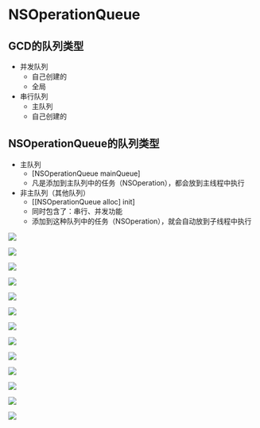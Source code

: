 # NSOperationQueue

## GCD的队列类型
- 并发队列
    - 自己创建的
    - 全局
- 串行队列
    - 主队列
    - 自己创建的

## NSOperationQueue的队列类型
- 主队列
    - [NSOperationQueue mainQueue]
    - 凡是添加到主队列中的任务（NSOperation），都会放到主线程中执行
- 非主队列（其他队列）
    - [[NSOperationQueue alloc] init]
    - 同时包含了：串行、并发功能
    - 添加到这种队列中的任务（NSOperation），就会自动放到子线程中执行


![](file:///Users/apple/Desktop/Library/LibrarypPictures/RunNet/04-NSOperation/幻灯片01.jpg)

![](file:///Users/apple/Desktop/Library/LibrarypPictures/RunNet/04-NSOperation/幻灯片02.jpg)

![](file:///Users/apple/Desktop/Library/LibrarypPictures/RunNet/04-NSOperation/幻灯片03.jpg)

![](file:///Users/apple/Desktop/Library/LibrarypPictures/RunNet/04-NSOperation/幻灯片04.jpg)

![](file:///Users/apple/Desktop/Library/LibrarypPictures/RunNet/04-NSOperation/幻灯片05.jpg)

![](file:///Users/apple/Desktop/Library/LibrarypPictures/RunNet/04-NSOperation/幻灯片06.jpg)

![](file:///Users/apple/Desktop/Library/LibrarypPictures/RunNet/04-NSOperation/幻灯片07.jpg)

![](file:///Users/apple/Desktop/Library/LibrarypPictures/RunNet/04-NSOperation/幻灯片08.jpg)

![](file:///Users/apple/Desktop/Library/LibrarypPictures/RunNet/04-NSOperation/幻灯片09.jpg)

![](file:///Users/apple/Desktop/Library/LibrarypPictures/RunNet/04-NSOperation/幻灯片10.jpg)

![](file:///Users/apple/Desktop/Library/LibrarypPictures/RunNet/04-NSOperation/幻灯片11.jpg)

![](file:///Users/apple/Desktop/Library/LibrarypPictures/RunNet/04-NSOperation/幻灯片12.jpg)

![](file:///Users/apple/Desktop/Library/LibrarypPictures/RunNet/04-NSOperation/幻灯片13.jpg)

